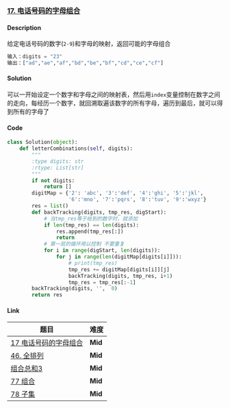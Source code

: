 ### [17. 电话号码的字母组合](https://leetcode-cn.com/problems/letter-combinations-of-a-phone-number/)

#### Description

给定电话号码的数字(`2-9`)和字母的映射，返回可能的字母组合

```python
输入：digits = "23"
输出：["ad","ae","af","bd","be","bf","cd","ce","cf"]
```



#### Solution

可以一开始设定一个数字和字母之间的映射表，然后用`index`变量控制在数字之间的走向，每经历一个数字，就回溯取遍该数字的所有字母，遍历到最后，就可以得到所有的字母了



#### Code

```python
class Solution(object):
    def letterCombinations(self, digits):
        """
        :type digits: str
        :rtype: List[str]
        """
        if not digits:
            return []
        digitMap = {'2': 'abc', '3':'def', '4':'ghi', '5':'jkl',
                    '6':'mno', '7':'pqrs', '8':'tuv', '9':'wxyz'}
        res = list()
        def backTracking(digits, tmp_res, digStart):
            # 当tmp_res等于给到的数字时，就添加
            if len(tmp_res) == len(digits):
                res.append(tmp_res[:])
                return 
            # 第一层的循环用以控制 不要重复
            for i in range(digStart, len(digits)):
                for j in range(len(digitMap[digits[i]])):
                    # print(tmp_res)
                    tmp_res += digitMap[digits[i]][j]
                    backTracking(digits, tmp_res, i+1)
                    tmp_res = tmp_res[:-1]
        backTracking(digits, '',  0)
        return res 
```



#### Link

| 题目                                                         | 难度    |
| ------------------------------------------------------------ | ------- |
| [17 电话号码的字母组合](https://leetcode-cn.com/problems/letter-combinations-of-a-phone-number/) | **Mid** |
| [46. 全排列](https://leetcode-cn.com/problems/permutations/) | **Mid** |
| [组合总和3](https://leetcode-cn.com/problems/combination-sum-iii/submissions/) | **Mid** |
| [77 组合](https://leetcode-cn.com/problems/combinations/)    | **Mid** |
| [78 子集](https://leetcode-cn.com/problems/subsets/)         | **Mid** |

